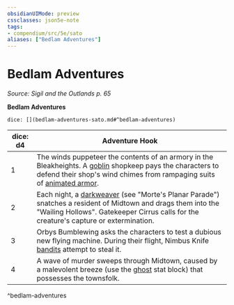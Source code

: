```yaml
---
obsidianUIMode: preview
cssclasses: json5e-note
tags:
- compendium/src/5e/sato
aliases: ["Bedlam Adventures"]
---
```

# Bedlam Adventures
*Source: Sigil and the Outlands p. 65* 

**Bedlam Adventures**

`dice: [](bedlam-adventures-sato.md#^bedlam-adventures)`

| dice: d4 | Adventure Hook |
|----------|----------------|
| 1 | The winds puppeteer the contents of an armory in the Bleakheights. A [goblin](2-Mechanics/CLI/bestiary/humanoid/goblin.md) shopkeep pays the characters to defend their shop's wind chimes from rampaging suits of [animated armor](2-Mechanics/CLI/bestiary/construct/animated-armor.md). |
| 2 | Each night, a [darkweaver](2-Mechanics/CLI/bestiary/aberration/darkweaver-mpp.md) (see "Morte's Planar Parade") snatches a resident of Midtown and drags them into the "Wailing Hollows". Gatekeeper Cirrus calls for the creature's capture or extermination. |
| 3 | Orbys Bumblewing asks the characters to test a dubious new flying machine. During their flight, Nimbus Knife [bandits](2-Mechanics/CLI/bestiary/humanoid/bandit.md) attempt to steal it. |
| 4 | A wave of murder sweeps through Midtown, caused by a malevolent breeze (use the [ghost](2-Mechanics/CLI/bestiary/undead/ghost.md) stat block) that possesses the townsfolk. |
^bedlam-adventures